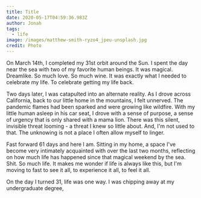 ```yaml
---
title: Title
date: 2020-05-17T04:59:36.983Z
author: Jonah
tags:
  - life
image: /images/matthew-smith-ryzo4_jpeu-unsplash.jpg
credit: Photo
---
```

On March 14th, I completed my 31st orbit around the Sun. I spent the day near the sea with two of my favorite human beings. It was magical. Dreamlike. So much love. So much wine. It was exactly what I needed to celebrate my life. To celebrate getting my life back. 

Two days later, I was catapulted into an alternate reality. As I drove across California, back to our little home in the mountains, I felt unnerved. The pandemic flames had been sparked and were growing like wildfire. With my little human asleep in his car seat, I drove with a sense of purpose, a sense of urgency that is only shared with a mama lion. There was this silent, invisible threat looming - a threat I knew so little about. And, I'm not used to that. The unknowing is not a place I often allow myself to linger.

Fast forward 61 days and here I am. Sitting in my home, a space I've become very intimately acquainted with over the last two months, reflecting on how much life has happened since that magical weekend by the sea. Shit. So much life. It makes me wonder if life is always like this, but I'm moving to fast to see it all, to experience it all, to feel it all. 

On the day I turned 31, life was one way. I was chipping away at my undergraduate degree,     